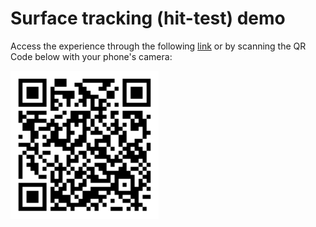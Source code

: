 # Surface tracking (hit-test) demo

Access the experience through the following [link](https://onirix-ar.github.io/threejs/surface-tracking-hit-test/) or by scanning the QR Code below with your phone's camera:

![test-qr](test-qr.png)